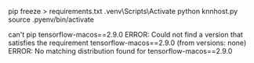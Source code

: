 pip freeze > requirements.txt
.venv\Scripts\Activate
python knnhost.py
source .pyenv/bin/activate




can't pip tensorflow-macos==2.9.0 
ERROR: Could not find a version that satisfies the requirement tensorflow-macos==2.9.0 (from versions: none)
ERROR: No matching distribution found for tensorflow-macos==2.9.0